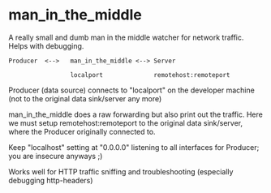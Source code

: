 # man_in_the_middle
A really small and dumb man in the middle watcher for network traffic. Helps with debugging.

```
Producer  <-->   man_in_the_middle <--> Server

                 localport              remotehost:remoteport
```

Producer (data source) connects to "localport" on the developer machine (not to the original data sink/server any more)

man_in_the_middle does a raw forwarding but also print out the traffic. Here we must setup remotehost:remoteport to the original data sink/server, where the Producer originally connected to.

Keep "localhost" setting at "0.0.0.0" listening to all interfaces for Producer; you are insecure anyways ;)

Works well for HTTP traffic sniffing and troubleshooting (especially debugging http-headers)


